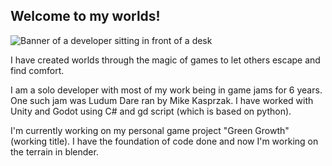 ## Welcome to my worlds!
<img src="https://github.com/EvanderDreamurr/EvanderDreamurr/blob/main/PARTY.png" alt="Banner of a developer sitting in front of a desk">

I have created worlds through the magic of games to let others escape and find comfort. 

I am a solo developer with most of my work being in game jams for 6 years. One such jam was Ludum Dare ran by Mike Kasprzak. I have worked with Unity and Godot using C# and gd script (which is based on python).

I'm currently working on my personal game project "Green Growth" (working title). I have the foundation of code done and now I'm working on the terrain in blender.
